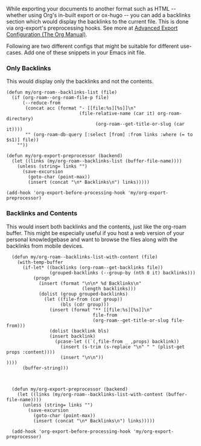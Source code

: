 While exporting your documents to another format such as HTML -- whether using Org's in-built export or ox-hugo -- you can add a backlinks section which would display the backlinks to the current file. This is done via org-export's preprocessing hooks. See more at [Advanced Export Configuration (The Org Manual)](https://orgmode.org/manual/Advanced-Export-Configuration.html#Advanced-Export-Configuration).

Following are two different configs that might be suitable for different use-cases. Add one of these snippets in your Emacs init file.


### Only Backlinks

This would display only the backlinks and not the contents.

```emacs-lisp
(defun my/org-roam--backlinks-list (file)
  (if (org-roam--org-roam-file-p file)
      (--reduce-from
       (concat acc (format "- [[file:%s][%s]]\n"
                           (file-relative-name (car it) org-roam-directory)
			                     (org-roam--get-title-or-slug (car it))))
       "" (org-roam-db-query [:select [from] :from links :where (= to $s1)] file))
    ""))

(defun my/org-export-preprocessor (backend)
  (let ((links (my/org-roam--backlinks-list (buffer-file-name))))
    (unless (string= links "")
      (save-excursion
      	(goto-char (point-max))
      	(insert (concat "\n* Backlinks\n") links)))))

(add-hook 'org-export-before-processing-hook 'my/org-export-preprocessor)
```


### Backlinks and Contents

This would insert both backlinks and the contents, just like the org-roam buffer. This might be especially useful if you host a web version of your personal knowledgebase and want to browse the files along with the backlinks from mobile devices.

```emacs-lisp
  (defun my/org-roam--backlinks-list-with-content (file)
    (with-temp-buffer
      (if-let* ((backlinks (org-roam--get-backlinks file))
                (grouped-backlinks (--group-by (nth 0 it) backlinks)))
          (progn
            (insert (format "\n\n* %d Backlinks\n"
                            (length backlinks)))
            (dolist (group grouped-backlinks)
              (let ((file-from (car group))
                    (bls (cdr group)))
                (insert (format "** [[file:%s][%s]]\n"
                                file-from
                                (org-roam--get-title-or-slug file-from)))
                (dolist (backlink bls)
                (insert backlink)
                  (pcase-let ((`(,file-from _ ,props) backlink))
                    (insert (s-trim (s-replace "\n" " " (plist-get props :content))))
                    (insert "\n\n"))
))))
      (buffer-string)))



  (defun my/org-export-preprocessor (backend)
    (let ((links (my/org-roam--backlinks-list-with-content (buffer-file-name))))
      (unless (string= links "")
        (save-excursion
          (goto-char (point-max))
          (insert (concat "\n* Backlinks\n") links)))))

  (add-hook 'org-export-before-processing-hook 'my/org-export-preprocessor)
```
